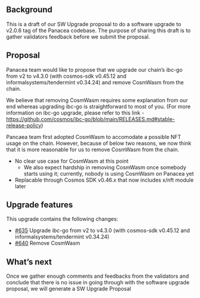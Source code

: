 ## Background
This is a draft of our SW Upgrade proposal to do a software upgrade to v2.0.6 tag of the Panacea codebase. The purpose of sharing this draft is to gather validators feedback before we submit the proposal.

## Proposal
Panacea team would like to propose that we upgrade our chain’s ibc-go from v2 to v4.3.0 (with cosmos-sdk v0.45.12 and informalsystems/tendermint v0.34.24) and remove CosmWasm from the chain.

We believe that removing CosmWasm requires some explanation from our end whereas upgrading ibc-go is straightforward to most of you. 
(For more information on ibc-go upgrade, please refer to this link - https://github.com/cosmos/ibc-go/blob/main/RELEASES.md#stable-release-policy)

Pancaea team first adopted CosmWasm to accomodate a possible NFT usage on the chain. However, because of below two reasons, we now think that it is more reasonable for us to remove CosmWasm from the chain.
- No clear use case for CosmWasm at this point
  - We also expect hardship in removing CosmWasm once somebody starts using it; currently, nobody is using CosmWasm on Panacea yet
- Replacable through Cosmos SDK v0.46.x that now includes x/nft module later

## Upgrade features
This upgrade contains the following changes:
- [\#635](https://github.com/medibloc/panacea-core/pull/635) Upgrade ibc-go from v2 to v4.3.0 (with cosmos-sdk v0.45.12 and informalsystems/tendermint v0.34.24)
- [\#640](https://github.com/medibloc/panacea-core/pull/640) Remove CosmWasm

## What’s next
Once we gather enough comments and feedbacks from the validators and conclude that there is no issue in going through with the software upgrade proposal, we will generate a SW Upgrade Proposal
